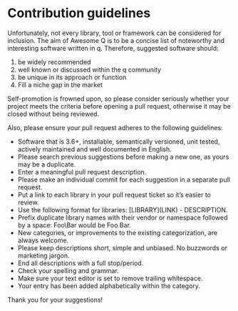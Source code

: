 # Contribution guidelines

Unfortunately, not every library, tool or framework can be considered for inclusion. The aim of Awesome Q is to be a concise list of noteworthy and interesting software written in q. Therefore, suggested software should:

1. be widely recommended
2. well known or discussed within the q community
3. be unique in its approach or function
4. Fill a niche gap in the market

Self-promotion is frowned upon, so please consider seriously whether your project meets the criteria before opening a pull request, otherwise it may be closed without being reviewed.

Also, please ensure your pull request adheres to the following guidelines:

* Software that is 3.6+, <!-- Composer- -->installable, <!-- PSR compliant, --> semantically versioned, unit tested, actively maintained and well documented in English.
* Please search previous suggestions before making a new one, as yours may be a duplicate.
* Enter a meaningful pull request description.
* Please make an individual commit for each suggestion in a separate pull request.
* Put a link to each library in your pull request ticket so it’s easier to review.
* Use the following format for libraries: \[LIBRARY\]\(LINK\) - DESCRIPTION.
* Prefix duplicate library names with their vendor or namespace followed by a space: Foo\Bar would be Foo Bar.
* New categories, or improvements to the existing categorization, are always welcome.
* Please keep descriptions short, simple and unbiased. No buzzwords or marketing jargon.
* End all descriptions with a full stop/period.
* Check your spelling and grammar.
* Make sure your text editor is set to remove trailing whitespace.
* Your entry has been added alphabetically within the category.

Thank you for your suggestions!